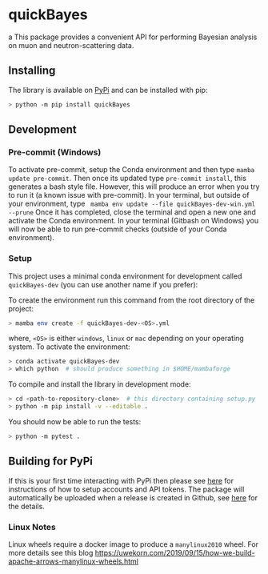 # quickBayes
a
This package provides a convenient API
for performing Bayesian analysis
on muon and neutron-scattering data.

## Installing

The library is available on [PyPi](https://pypi.org/project/quickBayes/#description) and can be installed with pip:

```sh
> python -m pip install quickBayes
```

## Development

### Pre-commit (Windows)

To activate pre-commit, setup the Conda environment and then type ``mamba update pre-commit``.
Then once its updated type ``pre-commit install``, this generates a bash style file.
However, this will produce an error when you try to run it (a known issue with pre-commit).
In your terminal, but outside of your environment, type `` mamba env update --file quickBayes-dev-win.yml --prune``
Once it has completed, close the terminal and open a new one and activate the Conda environment.
In your terminal (Gitbash on Windows) you will now be able to run pre-commit checks (outside of your Conda environment).

### Setup


This project uses a minimal conda environment for development called `quickBayes-dev` (you can use another name if you prefer):

To create the environment run this command from the root directory of the project:

```sh
> mamba env create -f quickBayes-dev-<OS>.yml
```

where, ``<OS>`` is either `windows`, `linux` or `mac` depending on your operating system.
To activate the environment:

```sh
> conda activate quickBayes-dev
> which python  # should produce something in $HOME/mambaforge
```

To compile and install the library in development mode:

```sh
> cd <path-to-repository-clone>  # this directory containing setup.py
> python -m pip install -v --editable .
```

You should now be able to run the tests:

```sh
> python -m pytest .
```

## Building for PyPi

If this is your first time interacting with PyPi then please see [here](https://packaging.python.org/en/latest/tutorials/packaging-projects/#uploading-the-distribution-archives) for instructions of how to setup accounts and API tokens.
The package will automatically be uploaded when a release is created in Github, see [here](https://cibuildwheel.readthedocs.io/en/stable/options/) for the details.

### Linux Notes

Linux wheels require a docker image to produce a `manylinux2010` wheel. For more details see this blog <https://uwekorn.com/2019/09/15/how-we-build-apache-arrows-manylinux-wheels.html>
